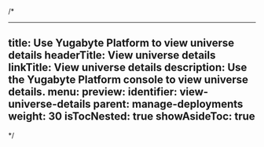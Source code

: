 /*

---
title: Use Yugabyte Platform to view universe details
headerTitle: View universe details
linkTitle: View universe details
description: Use the Yugabyte Platform console to view universe details.
menu:
  preview:
    identifier: view-universe-details
    parent: manage-deployments
    weight: 30
isTocNested: true
showAsideToc: true
---

*/
